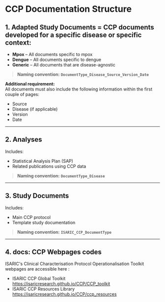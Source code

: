 # CCP Documentation Structure

## 1. Adapted Study Documents =  CCP documents developed for a specific disease or specific context:

- **Mpox** – All documents specific to mpox  
- **Dengue** – All documents specific to dengue  
- **Generic** – All documents that are disease-agnostic  

> **Naming convention:** **`DocumentType_Disease_Source_Version_Date`**

**Additional requirement:**  
All documents must also include the following information within the first couple of pages:  
- Source  
- Disease (if applicable)  
- Version  
- Date  

---

## 2. Analyses  
Includes:  
- Statistical Analysis Plan (SAP)  
- Related publications using CCP data  

> **Naming convention:** **`DocumentType_Disease`**

---

## 3. Study Documents  
Includes:  
- Main CCP protocol  
- Template study documentation  

> **Naming convention:** **`ISARIC_CCP_DocumentType`**

---

##  4. docs: CCP Webpages codes
ISARIC's Clinical Characterisation Protocol Operationalisation Toolkit webpages are accessible here : 
- ISARIC CCP Global Toolkit https://isaricresearch.github.io/CCP/CCP_toolkit
- ISARIC CCP Resources Library https://isaricresearch.github.io/CCP/ccp_resources


